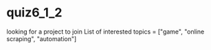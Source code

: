 # quiz6_1_2
looking for a project to join
List of interested topics = ["game", "online scraping", "automation"]
